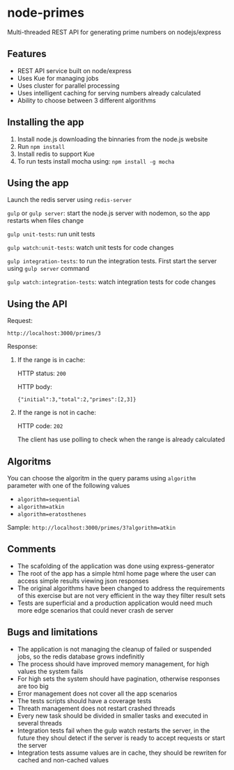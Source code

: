 # node-primes

Multi-threaded REST API for generating prime numbers on nodejs/express

## Features

- REST API service built on node/express
- Uses Kue for managing jobs
- Uses cluster for parallel processing
- Uses intelligent caching for serving numbers already calculated
- Ability to choose between 3 different algorithms

## Installing the app

1. Install node.js downloading the binnaries from the node.js website
2. Run `npm install`
3. Install redis to support Kue
3. To run tests install mocha using: `npm install -g mocha`

## Using the app

Launch the redis server using `redis-server`

`gulp` or `gulp server`: start the node.js server with nodemon, so the app restarts when files change

`gulp unit-tests`: run unit tests

`gulp watch:unit-tests`: watch unit tests for code changes

`gulp integration-tests`: to run the integration tests. First start the server using `gulp server` command

`gulp watch:integration-tests`: watch integration tests for code changes

## Using the API

Request:

`http://localhost:3000/primes/3`

Response:

1. If the range is in cache:

   HTTP status: `200`
   
   HTTP body: 
   
   `{"initial":3,"total":2,"primes":[2,3]}`

2. If the range is not in cache:

   HTTP code: `202`

   The client has use polling to check when the range is already calculated

## Algoritms

You can choose the algoritm in the query params using `algorithm` parameter with one of the following values

* `algorithm=sequential`
* `algorithm=atkin`
* `algorithm=eratosthenes`

Sample: `http://localhost:3000/primes/3?algorithm=atkin`

## Comments

* The scafolding of the application was done using express-generator
* The root of the app has a simple html home page where the user can access simple results viewing json responses
* The original algorithms have been changed to address the requirements of this exercise but are not very efficient in the way they filter result sets
* Tests are superficial and a production application would need much more edge scenarios that could never crash de server

## Bugs and limitations

* The application is not managing the cleanup of failed or suspended jobs, so the redis database grows indefinitly
* The process should have improved memory management, for high values the system fails
* For high sets the system should have pagination, otherwise responses are too big
* Error management does not cover all the app scenarios
* The tests scripts should have a coverage tests
* Threath management does not restart crashed threads
* Every new task should be divided in smaller tasks and executed in several threads
* Integration tests fail when the gulp watch restarts the server, in the future they shoul detect if the server is ready to accept requests or start the server
* Integration tests assume values are in cache, they should be rewriten for cached and non-cached values